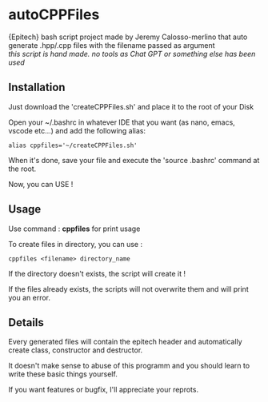 # autoCPPFiles
{Epitech} bash script project made by Jeremy Calosso-merlino that auto generate .hpp/.cpp files with the filename passed as argument<br />
*this script is hand made. no tools as Chat GPT or something else has been used*

## Installation
Just download the 'createCPPFiles.sh' and place it to the root of your Disk

Open your ~/.bashrc in whatever IDE that you want (as nano, emacs, vscode etc...) and add the following alias:<br />
```
alias cppfiles='~/createCPPFiles.sh'
```

When it's done, save your file and execute the 'source .bashrc' command at the root.

Now, you can USE !

## Usage

Use command : **cppfiles** for print usage

To create files in directory, you can use :<br />
```
cppfiles <filename> directory_name
```
If the directory doesn't exists, the script will create it !

If the files already exists, the scripts will not overwrite them and will print you an error.

## Details

Every generated files will contain the epitech header and automatically create class, constructor and destructor.

It doesn't make sense to abuse of this programm and you should learn to write these basic things yourself.

If you want features or bugfix, I'll appreciate your reprots.
